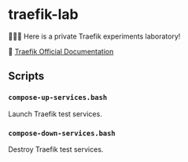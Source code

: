 # traefik-lab

🥼🧪➰ Here is a private Traefik experiments laboratory!
 
:open_book: [Traefik Official Documentation](https://docs.traefik.io/)

## Scripts

### `compose-up-services.bash`

Launch Traefik test services.

### `compose-down-services.bash`

Destroy Traefik test services.
